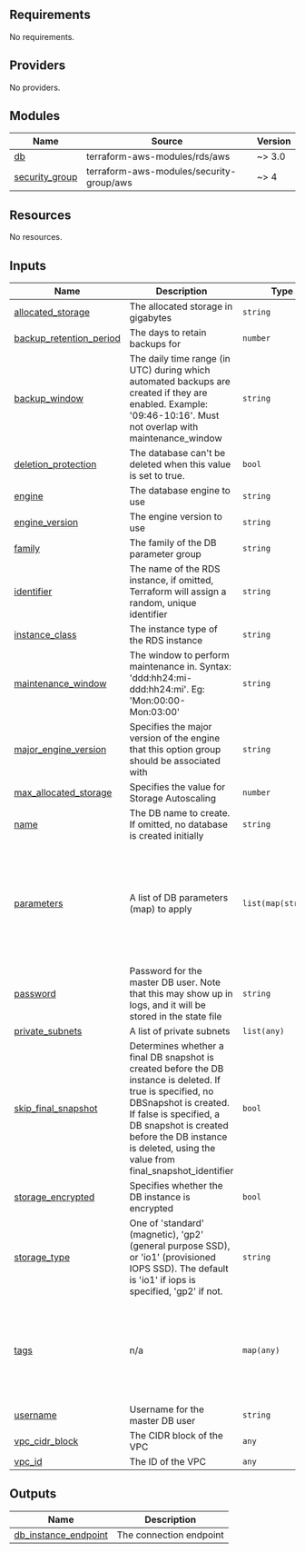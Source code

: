 ## Requirements

No requirements.

## Providers

No providers.

## Modules

| Name | Source | Version |
|------|--------|---------|
| <a name="module_db"></a> [db](#module\_db) | terraform-aws-modules/rds/aws | ~> 3.0 |
| <a name="module_security_group"></a> [security\_group](#module\_security\_group) | terraform-aws-modules/security-group/aws | ~> 4 |

## Resources

No resources.

## Inputs

| Name | Description | Type | Default | Required |
|------|-------------|------|---------|:--------:|
| <a name="input_allocated_storage"></a> [allocated\_storage](#input\_allocated\_storage) | The allocated storage in gigabytes | `string` | `100` | no |
| <a name="input_backup_retention_period"></a> [backup\_retention\_period](#input\_backup\_retention\_period) | The days to retain backups for | `number` | `"0"` | no |
| <a name="input_backup_window"></a> [backup\_window](#input\_backup\_window) | The daily time range (in UTC) during which automated backups are created if they are enabled. Example: '09:46-10:16'. Must not overlap with maintenance\_window | `string` | `"03:00-06:00"` | no |
| <a name="input_deletion_protection"></a> [deletion\_protection](#input\_deletion\_protection) | The database can't be deleted when this value is set to true. | `bool` | `true` | no |
| <a name="input_engine"></a> [engine](#input\_engine) | The database engine to use | `string` | `"postgres"` | no |
| <a name="input_engine_version"></a> [engine\_version](#input\_engine\_version) | The engine version to use | `string` | `"11.12"` | no |
| <a name="input_family"></a> [family](#input\_family) | The family of the DB parameter group | `string` | `"postgres11"` | no |
| <a name="input_identifier"></a> [identifier](#input\_identifier) | The name of the RDS instance, if omitted, Terraform will assign a random, unique identifier | `string` | n/a | yes |
| <a name="input_instance_class"></a> [instance\_class](#input\_instance\_class) | The instance type of the RDS instance | `string` | `"db.t3.large"` | no |
| <a name="input_maintenance_window"></a> [maintenance\_window](#input\_maintenance\_window) | The window to perform maintenance in. Syntax: 'ddd:hh24:mi-ddd:hh24:mi'. Eg: 'Mon:00:00-Mon:03:00' | `string` | `"Mon:00:00-Mon:03:00"` | no |
| <a name="input_major_engine_version"></a> [major\_engine\_version](#input\_major\_engine\_version) | Specifies the major version of the engine that this option group should be associated with | `string` | `"11"` | no |
| <a name="input_max_allocated_storage"></a> [max\_allocated\_storage](#input\_max\_allocated\_storage) | Specifies the value for Storage Autoscaling | `number` | `1024` | no |
| <a name="input_name"></a> [name](#input\_name) | The DB name to create. If omitted, no database is created initially | `string` | `null` | no |
| <a name="input_parameters"></a> [parameters](#input\_parameters) | A list of DB parameters (map) to apply | `list(map(string))` | <pre>[<br>  {<br>    "name": "autovacuum",<br>    "value": 1<br>  },<br>  {<br>    "name": "client_encoding",<br>    "value": "utf8"<br>  }<br>]</pre> | no |
| <a name="input_password"></a> [password](#input\_password) | Password for the master DB user. Note that this may show up in logs, and it will be stored in the state file | `string` | `null` | no |
| <a name="input_private_subnets"></a> [private\_subnets](#input\_private\_subnets) | A list of private subnets | `list(any)` | n/a | yes |
| <a name="input_skip_final_snapshot"></a> [skip\_final\_snapshot](#input\_skip\_final\_snapshot) | Determines whether a final DB snapshot is created before the DB instance is deleted. If true is specified, no DBSnapshot is created. If false is specified, a DB snapshot is created before the DB instance is deleted, using the value from final\_snapshot\_identifier | `bool` | `false` | no |
| <a name="input_storage_encrypted"></a> [storage\_encrypted](#input\_storage\_encrypted) | Specifies whether the DB instance is encrypted | `bool` | `true` | no |
| <a name="input_storage_type"></a> [storage\_type](#input\_storage\_type) | One of 'standard' (magnetic), 'gp2' (general purpose SSD), or 'io1' (provisioned IOPS SSD). The default is 'io1' if iops is specified, 'gp2' if not. | `string` | `"gp2"` | no |
| <a name="input_tags"></a> [tags](#input\_tags) | n/a | `map(any)` | <pre>{<br>  "ops_env": "staging",<br>  "ops_managed_by": "terraform",<br>  "ops_owners": "devops",<br>  "ops_source_repo": "kubernetes-ops",<br>  "ops_source_repo_path": "terraform-module/aws/postgres"<br>}</pre> | no |
| <a name="input_username"></a> [username](#input\_username) | Username for the master DB user | `string` | `null` | no |
| <a name="input_vpc_cidr_block"></a> [vpc\_cidr\_block](#input\_vpc\_cidr\_block) | The CIDR block of the VPC | `any` | n/a | yes |
| <a name="input_vpc_id"></a> [vpc\_id](#input\_vpc\_id) | The ID of the VPC | `any` | n/a | yes |

## Outputs

| Name | Description |
|------|-------------|
| <a name="output_db_instance_endpoint"></a> [db\_instance\_endpoint](#output\_db\_instance\_endpoint) | The connection endpoint |

